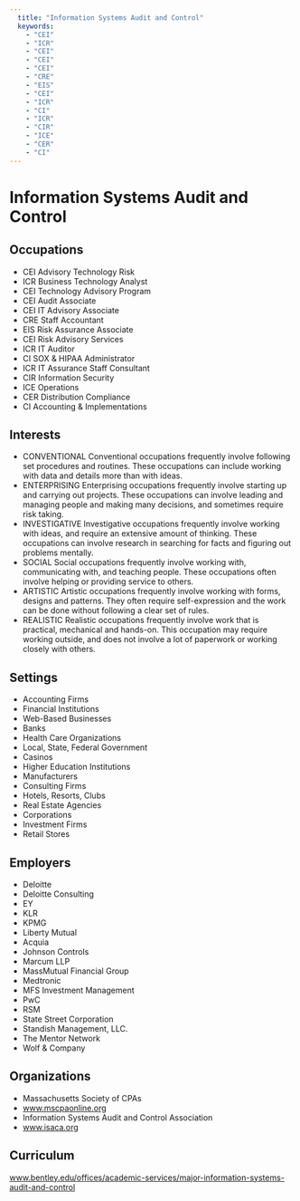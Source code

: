 ```yaml
---
  title: "Information Systems Audit and Control"
  keywords: 
    - "CEI"
    - "ICR"
    - "CEI"
    - "CEI"
    - "CEI"
    - "CRE"
    - "EIS"
    - "CEI"
    - "ICR"
    - "CI"
    - "ICR"
    - "CIR"
    - "ICE"
    - "CER"
    - "CI"
---
```

# Information Systems Audit and Control

## Occupations


 - CEI
    Advisory Technology Risk
 - ICR
    Business Technology Analyst
 - CEI
    Technology Advisory Program
 - CEI
    Audit Associate
 - CEI
    IT Advisory Associate
 - CRE
    Staff Accountant
 - EIS
    Risk Assurance Associate
 - CEI
    Risk Advisory Services
 - ICR
    IT Auditor
 - CI
    SOX & HIPAA Administrator
 - ICR
    IT Assurance Staff Consultant
 - CIR
    Information Security
 - ICE
    Operations
 - CER
    Distribution Compliance
 - CI
    Accounting & Implementations

## Interests


 - CONVENTIONAL
    Conventional occupations frequently involve following set procedures and routines. These occupations can include working with data and details more than with ideas.
 - ENTERPRISING
    Enterprising occupations frequently involve starting up and carrying out projects. These occupations can involve leading and managing people and making many decisions, and sometimes require risk taking.
 - INVESTIGATIVE
    Investigative occupations frequently involve working with ideas, and require an extensive amount of thinking. These occupations can involve research in searching for facts and figuring out problems mentally.
 - SOCIAL
    Social occupations frequently involve working with, communicating with, and teaching people. These occupations often involve helping or providing service to others.
 - ARTISTIC
    Artistic occupations frequently involve working with forms, designs and patterns. They often require self-expression and the work can be done without following a clear set of rules.
 - REALISTIC
    Realistic occupations frequently involve work that is practical, mechanical and hands-on. This occupation may require working outside, and does not involve a lot of paperwork or working closely with others.

## Settings


 - Accounting Firms
 - Financial Institutions
 - Web-Based Businesses
 - Banks
 - Health Care Organizations
 - Local, State, Federal Government
 - Casinos
 - Higher Education Institutions
 - Manufacturers
 - Consulting Firms
 - Hotels, Resorts, Clubs
 - Real Estate Agencies
 - Corporations
 - Investment Firms
 - Retail Stores

## Employers


 - Deloitte
 - Deloitte Consulting
 - EY
 - KLR
 - KPMG
 - Liberty Mutual
 - Acquia
 - Johnson Controls
 - Marcum LLP
 - MassMutual Financial Group
 - Medtronic
 - MFS Investment Management
 - PwC
 - RSM
 - State Street Corporation
 - Standish Management, LLC.
 - The Mentor Network
 - Wolf & Company

## Organizations


 - Massachusetts Society of CPAs
 - www.mscpaonline.org
 - Information Systems Audit and Control Association
 - www.isaca.org

## Curriculum


www.bentley.edu/offices/academic-services/major-information-systems-audit-and-control
